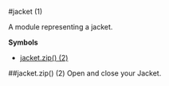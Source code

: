 <a name="module_jacket"></a>
#jacket (1)

A module representing a jacket.

  
**Symbols**  
  * [jacket.zip() (2)](#module_jacket#zip)

<a name="module_jacket#zip"></a>
##jacket.zip() (2)
Open and close your Jacket.

